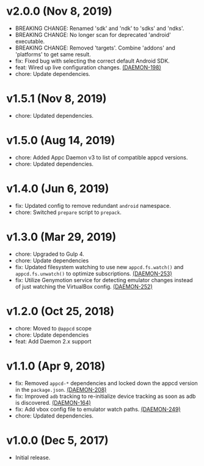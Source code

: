 # v2.0.0 (Nov 8, 2019)

 * BREAKING CHANGE: Renamed 'sdk' and 'ndk' to 'sdks' and 'ndks'.
 * BREAKING CHANGE: No longer scan for deprecated 'android' executable.
 * BREAKING CHANGE: Removed 'targets'. Combine 'addons' and 'platforms' to get same result.
 * fix: Fixed bug with selecting the correct default Android SDK.
 * feat: Wired up live configuration changes.
   [(DAEMON-198)](https://jira.appcelerator.org/browse/DAEMON-198)
 * chore: Update dependencies.

# v1.5.1 (Nov 8, 2019)

 * chore: Updated dependencies.

# v1.5.0 (Aug 14, 2019)

 * chore: Added Appc Daemon v3 to list of compatible appcd versions.
 * chore: Updated dependencies.

# v1.4.0 (Jun 6, 2019)

 * fix: Updated config to remove redundant `android` namespace.
 * chore: Switched `prepare` script to `prepack`.

# v1.3.0 (Mar 29, 2019)

 * chore: Upgraded to Gulp 4.
 * chore: Update dependencies
 * fix: Updated filesystem watching to use new `appcd.fs.watch()` and `appcd.fs.unwatch()` to
   optimize subscriptions. [(DAEMON-253)](https://jira.appcelerator.org/browse/DAEMON-253)
 * fix: Utilize Genymotion service for detecting emulator changes instead of just watching the
   VirtualBox config. [(DAEMON-252)](https://jira.appcelerator.org/browse/DAEMON-252)

# v1.2.0 (Oct 25, 2018)

 * chore: Moved to `@appcd` scope
 * chore: Update dependencies
 * feat: Add Daemon 2.x support

# v1.1.0 (Apr 9, 2018)

 * fix: Removed `appcd-*` dependencies and locked down the appcd version in the `package.json`.
   [(DAEMON-208)](https://jira.appcelerator.org/browse/DAEMON-208)
 * fix: Improved `adb` tracking to re-initialize device tracking as soon as adb is discovered.
   [(DAEMON-164)](https://jira.appcelerator.org/browse/DAEMON-164)
 * fix: Add vbox config file to emulator watch paths.
   [(DAEMON-249)](https://jira.appcelerator.org/browse/DAEMON-249)
 * chore: Updated dependencies.

# v1.0.0 (Dec 5, 2017)

 * Initial release.
